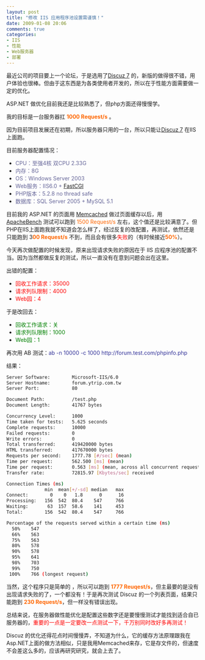 ```yaml
---
layout: post
title: "修改 IIS 应用程序池设置需谨慎！"
date: 2009-01-08 20:06
comments: true
categories:
- IIS
- 性能
- Web服务器
- 部署
---
```

<p>最近公司的项目要上一个论坛，于是选用了<a href="http://www.discuz.net" target="_blank">Discuz 7</a> 的，新版的做得很不错，用户体验也很棒。但由于这东西是为各类使用者开发的，所以在于性能方面需要做一定的优化。</p>
<p>ASP.NET 做优化目前我还是比较熟悉了，但php方面还得慢慢学。</p>
<p>我的目标是一台服务器扛 <strong><span style="color: #ff6600;">1000 Request/s</span></strong> 。</p>
<p>因为目前项目发展还在初期，所以服务器只用的一台，所以只能让<a href="http://www.discuz.net" target="_blank">Discuz 7</a> 在IIS上面跑。</p>
<p>目前服务器配置情况：</p>
<ul>
<li><span style="color: #666699;">CPU：至强4核 双CPU 2.33G</span></li>
<li><span style="color: #666699;">内存：8G</span></li>
<li><span style="color: #666699;">OS：Windows Server 2003</span></li>
<li><span style="color: #666699;">Web服务：IIS6.0 + <a href="http://www.iis.net/php" target="_blank">FastCGI</a></span></li>
<li><span style="color: #666699;">PHP版本：5.2.8 no thread safe</span></li>
<li><span style="color: #666699;">数据库：SQL Server 2005 + MySQL 5.1</span></li>
</ul>
<p>目前我的 ASP.NET 的页面用 <a href="http://www.danga.com/memcached/" target="_blank">Memcached</a> 做过页面缓存以后，用 <a href="http://httpd.apache.org/docs/2.0/programs/ab.html" target="_blank">ApacheBench</a> 测试可以跑到 <span style="color: #ff6600;">1500 Request/s</span> 左右，这个值还是比较满意了。但PHP在IIS上面跑我就不知道会怎么样了，经过反复的改配置，再测试，依然还是只能跑到 3<strong><span style="color: #ff6600;">00 Request/s</span></strong> 不到，而且会有很多<span style="color: #ff0000;">失败</span>的（有时候接近<strong><span style="color: #ff6600;">50%</span></strong>）。</p>
<p>今天再次做配置的时候发现，原来出现请求失败的原因在于 IIS 应程序池的配置不当。因为当然都做反复的测试，所以一直没有在意到问题会出在这里。</p>
<p>出错的配置：</p>
<ul>
<li><span style="color: #ff0000;">回收工作请求：35000</span></li>
<li><span style="color: #ff0000;">请求列队限制：4000</span></li>
<li><span style="color: #ff0000;">Web园：4</span></li>
</ul>
<p>于是改回去：</p>
<ul>
<li><span style="color: #008000;">回收工作请求：关</span></li>
<li><span style="color: #008000;">请求列队限制：1000</span></li>
<li><span style="color: #008000;">Web园：1</span></li>
</ul>
<p>再次用 AB 测试：<span style="color: #333399;">ab -n 10000 -c 1000 http://forum.test.com/phpinfo.php</span></p>
<p>结果：</p>

```bash
Server Software:        Microsoft-IIS/6.0
Server Hostname:        forum.ytrip.com.tw
Server Port:            80

Document Path:          /test.php
Document Length:        41767 bytes

Concurrency Level:      1000
Time taken for tests:   5.625 seconds
Complete requests:      10000
Failed requests:        0
Write errors:           0
Total transferred:      419420000 bytes
HTML transferred:       417670000 bytes
Requests per second:    1777.78 [#/sec] (mean)
Time per request:       562.500 [ms] (mean)
Time per request:       0.563 [ms] (mean, across all concurrent requests)
Transfer rate:          72815.97 [Kbytes/sec] received

Connection Times (ms)
              min  mean[+/-sd] median   max
Connect:        0    0   1.8      0      16
Processing:   156  542  80.4    547     766
Waiting:       63  157  58.6    141     453
Total:        156  542  80.4    547     766

Percentage of the requests served within a certain time (ms)
  50%    547
  66%    563
  75%    563
  80%    578
  90%    578
  95%    641
  98%    703
  99%    750
 100%    766 (longest request)
```
<p>当然，这个程序只是简单的 ，所以可以跑到 <strong><span style="color: #ff6600;">1777 Reuqest/s</span></strong>，但主最要的是没有出现请求失败的了，一个都没有！于是再次测试 Discuz 的一个列表页面，结果只能跑到 <strong><span style="color: #ff6600;">230 Request/s</span></strong>，但一样没有错误出现。</p>
<p>总结来说，在服务器做性能优化是配置这些数字还是要慢慢测试才能找到适合自已服务器的，<span style="color: #ff0000;">重要的一点是一定要改一点测试一下，千万别同时改好多再测试！</span></p>
<p>Discuz 的优化还得花点时间慢慢弄，不知道为什么，它的缓存方法原理跟我在Asp.NET上面的做方法相似，只是我用Memcached来存，它是存文件的，但速度不会差这么多的，应该再研究研究，就会上去了。</p>
<p>&nbsp;</p>
